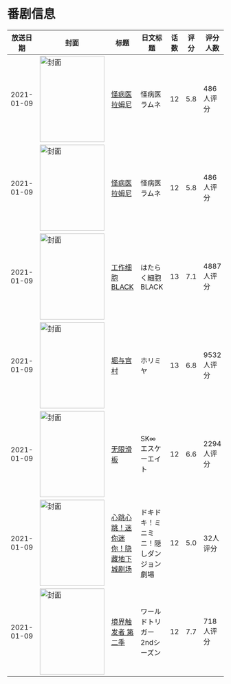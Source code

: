 # 番剧信息

|放送日期|封面|标题|日文标题|话数|评分|评分人数|
|---|---|---|---|---|---|---|
|2021-01-09|<img src="https://lain.bgm.tv/pic/cover/c/a9/72/314447_5CQ03.jpg" alt="封面" style="width:150px;height:200px;object-fit:cover;">|[怪病医拉姆尼](https://bangumi.tv/subject/314447)|怪病医ラムネ|12|5.8|486人评分|
|2021-01-09|<img src="https://lain.bgm.tv/pic/cover/c/a9/72/314447_5CQ03.jpg" alt="封面" style="width:150px;height:200px;object-fit:cover;">|[怪病医拉姆尼](https://bangumi.tv/subject/314447)|怪病医ラムネ|12|5.8|486人评分|
|2021-01-09|<img src="https://lain.bgm.tv/pic/cover/c/bf/76/304065_NMdGk.jpg" alt="封面" style="width:150px;height:200px;object-fit:cover;">|[工作细胞BLACK](https://bangumi.tv/subject/304065)|はたらく細胞BLACK|13|7.1|4887人评分|
|2021-01-09|<img src="https://lain.bgm.tv/pic/cover/c/23/a2/315069_2zYW6.jpg" alt="封面" style="width:150px;height:200px;object-fit:cover;">|[堀与宫村](https://bangumi.tv/subject/315069)|ホリミヤ|13|6.8|9532人评分|
|2021-01-09|<img src="https://lain.bgm.tv/pic/cover/c/8b/0f/315456_29h6G.jpg" alt="封面" style="width:150px;height:200px;object-fit:cover;">|[无限滑板](https://bangumi.tv/subject/315456)|SK∞ エスケーエイト|12|6.6|2294人评分|
|2021-01-09|<img src="https://lain.bgm.tv/pic/cover/c/e1/5e/331192_VI41i.jpg" alt="封面" style="width:150px;height:200px;object-fit:cover;">|[心跳心跳！迷你迷你！隐藏地下城剧场](https://bangumi.tv/subject/331192)|ドキドキ！ミニミニ！隠しダンジョン劇場|12|5.0|32人评分|
|2021-01-09|<img src="https://lain.bgm.tv/pic/cover/c/97/02/296875_104Pt.jpg" alt="封面" style="width:150px;height:200px;object-fit:cover;">|[境界触发者 第二季](https://bangumi.tv/subject/296875)|ワールドトリガー 2ndシーズン|12|7.7|718人评分|
